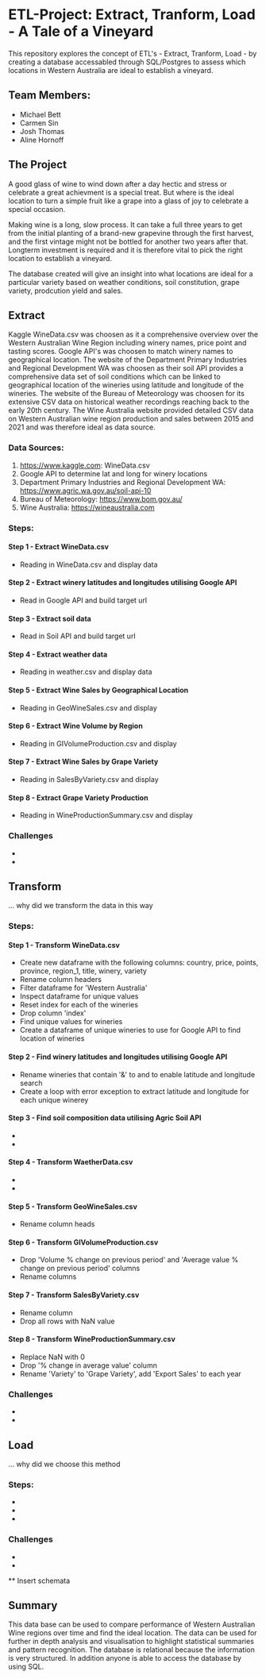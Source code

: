 # ETL-Project: Extract, Tranform, Load - A Tale of a Vineyard
This repository explores the concept of ETL's - Extract, Tranform, Load - by creating a database accessabled through SQL/Postgres to assess which locations in Western Australia are ideal to establish a vineyard. 

## Team Members:
* Michael Bett
* Carmen Sin
* Josh Thomas
* Aline Hornoff

## The Project
A good glass of wine to wind down after a day hectic and stress or celebrate a great achievment is a special treat. But where is the ideal location to turn a simple fruit like a grape into a glass of joy to celebrate a special occasion.

Making wine is a long, slow process. It can take a full three years to get from the initial planting of a brand-new grapevine through the first harvest, and the first vintage might not be bottled for another two years after that. Longterm investment is required and it is therefore vital to pick the right location to establish a vineyard.

The database created will give an insight into what locations are ideal for a particular variety based on weather conditions, soil constitution, grape variety, prodcution yield and sales.


## Extract
Kaggle WineData.csv was choosen as it a comprehensive overview over the Western Australian Wine Region including winery names, price point and tasting scores. Google API's was choosen to match winery names to geographical location. The website of the Department Primary Industries and Regional Development WA was choosen as their soil API provides a comprehensive data set of soil conditions which can be linked to geographical location of the wineries using latitude and longitude of the wineries. The website of the Bureau of Meteorology was choosen for its extensive CSV data on historical weather recordings reaching back to the early 20th century. The Wine Australia website provided detailed CSV data on Western Australian wine region production and sales between 2015 and 2021 and was therefore ideal as data source.

### Data Sources:
1. https://www.kaggle.com: WineData.csv 
2. Google API to determine lat and long for winery locations
3. Department Primary Industries and Regional Development WA: https://www.agric.wa.gov.au/soil-api-10 
4. Bureau of Meteorology: https://www.bom.gov.au/
5. Wine Australia: https://wineaustralia.com

### Steps:
#### Step 1 - Extract WineData.csv
* Reading in WineData.csv and display data

#### Step 2 - Extract winery latitudes and longitudes utilising Google API
* Read in Google API and build target url

#### Step 3 - Extract soil data
* Read in Soil API and build target url

#### Step 4 - Extract weather data
* Reading in weather.csv and display data

#### Step 5 - Extract Wine Sales by Geographical Location
* Reading in GeoWineSales.csv and display

#### Step 6 - Extract Wine Volume by Region
* Reading in GIVolumeProduction.csv and display

#### Step 7 - Extract Wine Sales by Grape Variety
* Reading in SalesByVariety.csv and display

#### Step 8 - Extract Grape Variety Production
* Reading in WineProductionSummary.csv and display

### Challenges
* 
* 


## Transform
... why did we transform the data in this way

### Steps:
#### Step 1 - Transform WineData.csv
* Create new dataframe with the following columns: country, price, points, province, region_1, title, winery, variety
* Rename column headers
* Filter dataframe for 'Western Australia'
* Inspect dataframe for unique values
* Reset index for each of the wineries
* Drop column 'index'
* Find unique values for wineries
* Create a dataframe of unique wineries to use for Google API to find location of wineries

#### Step 2 - Find winery latitudes and longitudes utilising Google API
* Rename wineries that contain '&' to and to enable latitude and longitude search
* Create a loop with error exception to extract latitude and longitude for each unique winerey

#### Step 3 - Find soil composition data utilising Agric Soil API
* 
* 

#### Step 4 - Transform WaetherData.csv
* 
* 

#### Step 5 - Transform GeoWineSales.csv
* Rename column heads

#### Step 6 - Transform GIVolumeProduction.csv
* Drop 'Volume % change on previous period' and 'Average value % change on previous period' columns
* Rename columns

#### Step 7 - Transform SalesByVariety.csv
* Rename column
* Drop all rows with NaN value

#### Step 8 - Transform WineProductionSummary.csv
* Replace NaN with 0
* Drop '% change in average value' column
* Rename 'Variety' to 'Grape Variety', add 'Export Sales' to each year


### Challenges
* 
* 


## Load
... why did we choose this method 

### Steps:
* 
* 
* 

### Challenges
* 
* 

** Insert schemata

## Summary
This data base can be used to compare performance of Western Australian Wine regions over time and find the ideal location. The data can be used for further in depth analysis and visualisation to highlight statistical summaries and pattern recognition. The database is relational because the information is very structured. In addition anyone is able to access the database by using SQL.


